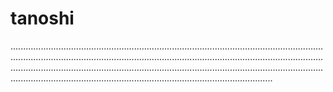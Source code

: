 # tanoshi

............................................................................................................................................................................................................................................................................................................................................................................................................................................................................................